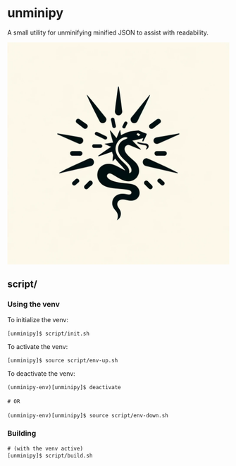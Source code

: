 # unminipy

A small utility for unminifying minified JSON to assist with readability.

<p align="center">
  <img src="./assets/logo.png" alt="focus"/>
</p>

## script/

### Using the venv

To initialize the venv:
```shell
[unminipy]$ script/init.sh
```

To activate the venv:
```shell
[unminipy]$ source script/env-up.sh
```

To deactivate the venv:
```shell
(unminipy-env)[unminipy]$ deactivate

# OR

(unminipy-env)[unminipy]$ source script/env-down.sh
```

### Building
```shell
# (with the venv active)
[unminipy]$ script/build.sh
```
